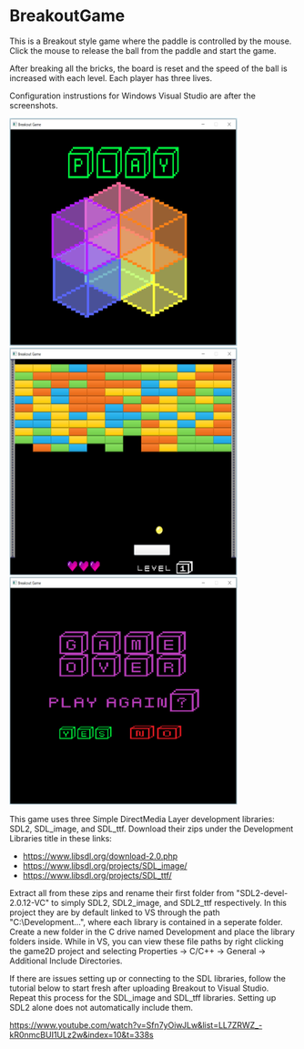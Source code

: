 # BreakoutGame

This is a Breakout style game where the paddle is controlled by the mouse. Click the mouse to release the ball from the paddle and start the game. 

After breaking all the bricks, the board is reset and the speed of the ball is increased with each level. Each player has three lives.

Configuration instrustions for Windows Visual Studio are after the screenshots.

<img src="https://github.com/Ambrose-M/BreakoutGame/blob/master/game2D/Images/forReadMe/OpeningScreen.PNG" alt="oScreen"
	title="Opening Screen" width="400" height="400" />     <img src="https://github.com/Ambrose-M/BreakoutGame/blob/master/game2D/Images/forReadMe/Level1.png" alt="Level1"
	title="Level 1" width="400" height="400" />     <img src="https://github.com/Ambrose-M/BreakoutGame/blob/master/game2D/Images/forReadMe/GameOverScreen.PNG" alt="GameOver"
	title="Game Over Screen" width="400" height="400" />

This game uses three Simple DirectMedia Layer development libraries: SDL2, SDL_image, and SDL_ttf. Download their zips under the Development Libraries title in these links:

* https://www.libsdl.org/download-2.0.php
* https://www.libsdl.org/projects/SDL_image/
* https://www.libsdl.org/projects/SDL_ttf/

Extract all from these zips and rename their first folder from "SDL2-devel-2.0.12-VC" to simply SDL2, SDL2_image, and SDL2_ttf respectively. In this project they are by default linked to VS through the path "C:\Development\...", where each library is contained in a seperate folder. Create a new folder in the C drive named Development and place the library folders inside. While in VS, you can view these file paths by right clicking the game2D project and selecting Properties -> C/C++ -> General -> Additional Include Directories. 

If there are issues setting up or connecting to the SDL libraries, follow the tutorial below to start fresh after uploading Breakout to Visual Studio. Repeat this process for the SDL_image and SDL_tff libraries. Setting up SDL2 alone does not automatically include them.

https://www.youtube.com/watch?v=Sfn7yOiwJLw&list=LL7ZRWZ_-kR0nmcBUI1ULz2w&index=10&t=338s
